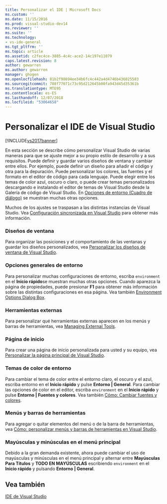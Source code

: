 ```yaml
---
title: Personalizar el IDE | Microsoft Docs
ms.custom: ''
ms.date: 11/15/2016
ms.prod: visual-studio-dev14
ms.reviewer: ''
ms.suite: ''
ms.technology:
- vs-ide-general
ms.tgt_pltfrm: ''
ms.topic: article
ms.assetid: c2fec4ce-3885-4c4c-ace2-14c197e11079
caps.latest.revision: 8
author: gewarren
ms.author: gewarren
manager: ghogen
ms.openlocfilehash: 81b2f98694ee34b6fc4c442a4d4746b436025583
ms.sourcegitcommit: 708f77071c73c95d212645b00fa943d45d35361b
ms.translationtype: MTE95
ms.contentlocale: es-ES
ms.lasthandoff: 12/07/2018
ms.locfileid: "53064658"
---
```

# <a name="personalizing-the-visual-studio-ide"></a>Personalizar el IDE de Visual Studio
[!INCLUDE[vs2017banner](../includes/vs2017banner.md)]

En esta sección se describe cómo personalizar Visual Studio de varias maneras para que se ajuste mejor a su propio estilo de desarrollo y a sus requisitos. Puede definir y guardar varios diseños de ventana y cambiar entre ellos. Por ejemplo, puede definir un diseño para añadir el código y otra para la depuración. Puede personalizar los colores, las fuentes y el formato en el editor de código para cada lenguaje. Puede elegir entre los temas de color azul, oscuro o claro, o puede crear temas personalizados descargando e instalando el editor de temas de Visual Studio desde la Galería de código de Visual Studio. En [Opciones de entorno (Cuadro de diálogo)](../ide/reference/environment-options-dialog-box.md) se muestran muchas otras opciones.

 Muchos de los ajustes se traspasan a las distintas instancias de Visual Studio. Vea [Configuración sincronizada en Visual Studio](../ide/synchronized-settings-in-visual-studio.md) para obtener más información.

### <a name="window-layouts"></a>Diseños de ventana
 Para organizar las posiciones y el comportamiento de las ventanas y guardar los diseños personalizados, vea [Personalizar los diseños de ventana de Visual Studio](../ide/customizing-window-layouts-in-visual-studio.md).

### <a name="general-environment-options"></a>Opciones generales de entorno
 Para personalizar muchas configuraciones de entorno, escriba `environment` en el **Inicio rápido**se muestran muchas otras opciones. Cuando aparezca la página de propiedades, puede presionar  **F1** para obtener más información sobre las distintas configuraciones en esa página. Vea también [Environment Options Dialog Box](../ide/reference/environment-options-dialog-box.md).

### <a name="external-tools"></a>Herramientas externas
 Para personalizar qué herramientas externas aparecen en los menús y barras de herramientas, vea [Managing External Tools](../ide/managing-external-tools.md).

### <a name="start-page"></a>Página de inicio
 Para crear una página de inicio personalizada para usted y su equipo, vea [Personalizar la página principal de Visual Studio](../ide/customizing-the-start-page-for-visual-studio.md).

### <a name="environment-color-themes"></a>Temas de color de entorno
 Para cambiar el tema de color entre el entorno claro, el oscuro y el azul, escriba entorno en el **Inicio rápido** y pulse **Entorno &#124; General**. Para cambiar las opciones de color en el editor, escriba `environment` en el **Inicio rápido** y pulse **Entorno &#124; Fuentes y colores**. Vea también [Cómo: Cambiar fuentes y colores](../ide/how-to-change-fonts-and-colors-in-visual-studio.md).

### <a name="menus-and-toolbars"></a>Menús y barras de herramientas
 Para agregar o quitar elementos del menú o de la barra de herramientas, vea [Cómo: personalizar menús y barras de herramientas en Visual Studio](../ide/how-to-customize-menus-and-toolbars-in-visual-studio.md).

### <a name="main-menu-casing"></a>Mayúsculas y minúsculas en el menú principal
 Debido a la gran demanda existente, ahora puede cambiar el uso de mayúsculas y minúsculas en el menú principal y alternar entre **Mayúsculas Para Títulos** y **TODO EN MAYÚSCULAS** escribiendo `environment` en el **Inicio rápido** y pulsando **Entorno &#124; General**.

## <a name="see-also"></a>Vea también
 [IDE de Visual Studio](../ide/visual-studio-ide.md)
